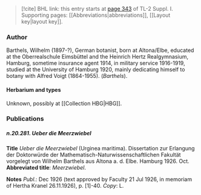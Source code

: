 > [!cite] BHL link: this entry starts at [page 343](https://www.biodiversitylibrary.org/item/103858#page/355/mode/1up) of TL-2 Suppl. I.
> Supporting pages: [[Abbreviations|abbreviations]], [[Layout key|layout key]].

### Author

Barthels, Wilhelm (1897-?), German botanist, born at Altona/Elbe, educated at the Oberrealschule Eimsbüttel and the Heinrich Hertz Realgymnasium, Hamburg, sometime insurance agent 1914, in military service 1916-1919, studied at the University of Hamburg 1920, mainly dedicating himself to botany with Alfred Voigt (1864-1955). (*Barthels*).

#### Herbarium and types

Unknown, possibly at [[Collection HBG|HBG]].

### Publications

##### n.20.281. Ueber die Meerzwiebel

**Title**
*Ueber die Meerzwiebel* (Urginea maritima). Dissertation zur Erlangung der Doktorwürde der Mathematisch-Naturwissenschaftlichen Fakultät vorgelegt von Wilhelm Barthels aus Altona a. d. Elbe. Hamburg 1926. Oct.
**Abbreviated title**: *Meerzwiebel*.

**Notes**
*Publ*.: Dec 1926 (text approved by Faculty 21 Jul 1926, in memoriam of Hertha Kranel 26.11.1926), p. \[1\]-40. *Copy*: L.

